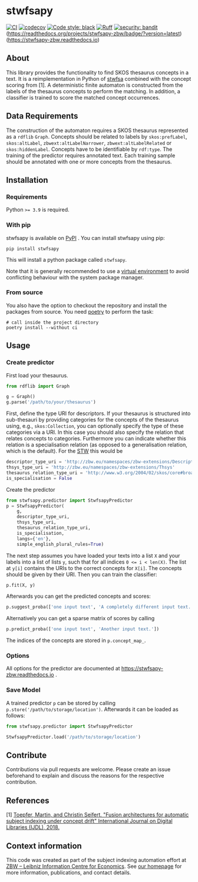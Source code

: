 # stwfsapy
[![CI](https://github.com/zbw/stwfsapy/actions/workflows/ci.yml/badge.svg)](https://github.com/zbw/stwfsapy/actions/workflows/ci.yml)
[![codecov](https://codecov.io/gh/zbw/stwfsapy/branch/master/graph/badge.svg)](https://codecov.io/gh/zbw/stwfsapy)
[![Code style: black](https://img.shields.io/badge/code%20style-black-000000.svg)](https://github.com/psf/black)
[![Ruff](https://img.shields.io/endpoint?url=https://raw.githubusercontent.com/astral-sh/ruff/main/assets/badge/v2.json)](https://github.com/astral-sh/ruff)
[![security: bandit](https://img.shields.io/badge/security-bandit-yellow.svg)](https://github.com/PyCQA/bandit)
(https://readthedocs.org/projects/stwfsapy-zbw/badge/?version=latest)(https://stwfsapy-zbw.readthedocs.io)
## About
This library provides the functionality to find SKOS thesaurus concepts in a text.
It is a reimplementation in Python of [stwfsa](https://github.com/zbw/stwfsa) combined with the concept scoring from [1].
A deterministic finite automaton is constructed from the labels of the thesaurus concepts to perform the matching.
In addition, a classifier is trained to score the matched concept occurrences.

## Data Requirements
The construction of the automaton requires a SKOS thesaurus represented as a `rdflib` `Graph`.
Concepts should be related to labels by `skos:prefLabel`, `skos:altLabel`, `zbwext:altLabelNarrower`, `zbwext:altLabelRelated` or `skos:hiddenLabel`.
Concepts have to be identifiable by `rdf:type`.
The training of the predictor requires annotated text.
Each training sample should be annotated with one or more concepts from the thesaurus.

## Installation 

### Requirements

Python ``>= 3.9`` is required.

### With pip
stwfsapy is available on [PyPI](pypi.org) . You can install stwfsapy using pip:

``pip install stwfsapy``

This will install a python package called `stwfsapy`.

Note that it is generally recommended to use a [virtual environment](https://docs.python.org/3/tutorial/venv.html) to avoid 
 conflicting behaviour with the system package manager.

### From source
You also have the option to checkout the repository and install the packages from source. You need
[poetry](https://python-poetry.org) to perform the task:

```shell
# call inside the project directory
poetry install --without ci 
```

## Usage
### Create predictor
First load your thesaurus.
```python
from rdflib import Graph

g = Graph()
g.parse('/path/to/your/thesaurus')
```
First, define the type URI for descriptors.
If your thesaurus is structured into sub-thesauri by providing categories for the concepts of the thesaurus using,
e.g., `skos:Collection`, you can optionally specify the type of these categories via a URI.
In this case you should also specify the relation that relates concepts to categories.
Furthermore you can indicate whether this relation is a specialisation relation (as opposed to a generalisation relation, which is the default).
For the [STW](https://http://zbw.eu/stw/) this would be
```python
descriptor_type_uri = 'http://zbw.eu/namespaces/zbw-extensions/Descriptor'
thsys_type_uri = 'http://zbw.eu/namespaces/zbw-extensions/Thsys'
thesaurus_relation_type_uri = 'http://www.w3.org/2004/02/skos/core#broader'
is_specialisation = False
```

Create the predictor
```python
from stwfsapy.predictor import StwfsapyPredictor
p = StwfsapyPredictor(
    g,
    descriptor_type_uri,
    thsys_type_uri,
    thesaurus_relation_type_uri,
    is_specialisation,
    langs={'en'},
    simple_english_plural_rules=True)
```
The next step assumes you have loaded your texts into a list `X` and your labels into a list of lists `y`,
such that for all indices `0 <= i < len(X)`. The list at `y[i]` contains the URIs to the correct concepts for `X[i]`.
The concepts should be given by their URI.
Then you can train the classifier:
```python
p.fit(X, y)
```
Afterwards you can get the predicted concepts and scores:
```python
p.suggest_proba(['one input text', 'A completely different input text.'])
```
Alternatively you can get a sparse matrix of scores by calling
```python
p.predict_proba(['one input text', 'Another input text.'])
```
The indices of the concepts are stored in `p.concept_map_`.

### Options
All options for the predictor are documented at https://stwfsapy-zbw.readthedocs.io .

### Save Model
A trained predictor `p` can be stored by calling `p.store('/path/to/storage/location')`.
Afterwards it can be loaded as follows:
```python
from stwfsapy.predictor import StwfsapyPredictor

StwfsapyPredictor.load('/path/to/storage/location')
``` 

## Contribute

Contributions via pull requests are welcome. Please create an issue beforehand
to explain and discuss the reasons for the respective contribution.

## References
[1] [Toepfer, Martin, and Christin Seifert. "Fusion architectures for automatic subject indexing under concept drift" International Journal on Digital Libraries (IJDL), 2018.](https://ris.utwente.nl/ws/portalfiles/portal/248044709/Toepfer2018fusion.pdf)

## Context information
This code was created as part of the subject indexing automation effort at [ZBW – Leibniz Information Centre for Economics](https://www.zbw.eu/en/). See [our homepage](https://www.zbw.eu/en/about-us/knowledge-organisation/automation-of-subject-indexing-using-methods-from-artificial-intelligence) for more information, publications, and contact details.
